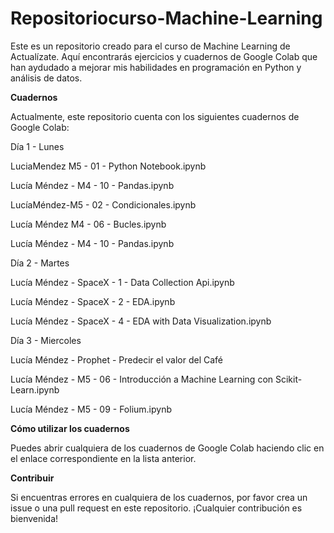 # Repositoriocurso-Machine-Learning

Este es un repositorio creado para el curso de Machine Learning de Actualízate. Aquí encontrarás ejercicios y cuadernos de Google Colab que han aydudado a mejorar mis habilidades en programación en Python y análisis de datos.

**Cuadernos**

Actualmente, este repositorio cuenta con los siguientes cuadernos de Google Colab:

Día 1 - Lunes

 LuciaMendez M5 - 01 - Python Notebook.ipynb
 
 Lucía Méndez - M4 - 10 - Pandas.ipynb
 
 LucíaMéndez-M5 - 02 - Condicionales.ipynb
 
 Lucía Méndez M4 - 06 - Bucles.ipynb
 
 
 Lucía Méndez - M4 - 10 - Pandas.ipynb
 
Día 2 - Martes

 Lucía Méndez - SpaceX - 1 - Data Collection Api.ipynb

 Lucía Méndez - SpaceX - 2 - EDA.ipynb

 Lucía Méndez - SpaceX - 4 - EDA with Data Visualization.ipynb

Día 3 - Miercoles

 Lucía Méndez - Prophet - Predecir el valor del Café

 Lucía Méndez - M5 - 06 - Introducción a Machine Learning con Scikit-Learn.ipynb

 Lucía Méndez - M5 - 09 - Folium.ipynb

 

**Cómo utilizar los cuadernos**

Puedes abrir cualquiera de los cuadernos de Google Colab haciendo clic en el enlace correspondiente en la lista anterior.

**Contribuir**

Si encuentras errores en cualquiera de los cuadernos, por favor crea un issue o una pull request en este repositorio. ¡Cualquier contribución es bienvenida!
